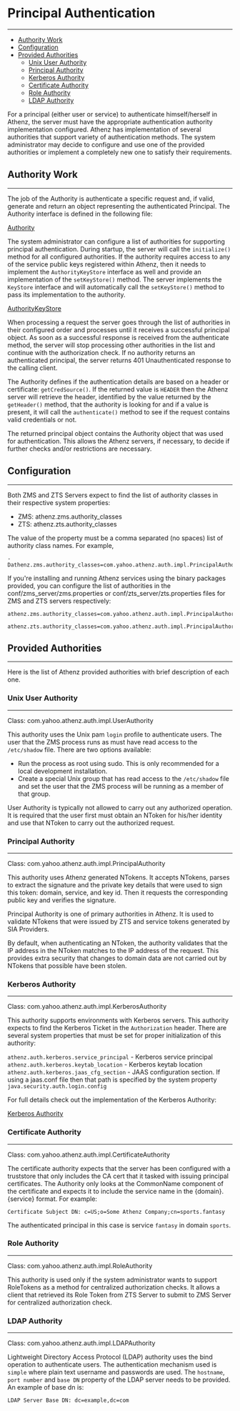 # Principal Authentication
--------------------------

* [Authority Work](#authority-work)
* [Configuration](#configuration)
* [Provided Authorities](#provided-authorities)
    * [Unix User Authority](#unix-user-authority)
    * [Principal Authority](#principal-authority)
    * [Kerberos Authority](#kerberos-authority)
    * [Certificate Authority](#certificate-authority)
    * [Role Authority](#role-authority)
    * [LDAP Authority](#LDAP-authority)     
    
For a principal (either user or service) to authenticate himself/herself
in Athenz, the server must have the appropriate authentication authority
implementation configured. Athenz has implementation of several authorities
that support variety of authentication methods. The system administrator
may decide to configure and use one of the provided authorities or
implement a completely new one to satisfy their requirements.

## Authority Work
-----------------

The job of the Authority is authenticate a specific request and, if valid,
generate and return an object representing the authenticated Principal.
The Authority interface is defined in the following file:

[Authority](https://github.com/yahoo/athenz/blob/master/libs/java/auth_core/src/main/java/com/yahoo/athenz/auth/Authority.java)

The system administrator can configure a list of authorities for
supporting principal authentication. During startup, the server will
call the `initialize()` method for all configured authorities. If
the authority requires access to any of the service public keys
registered within Athenz, then it needs to implement the `AuthorityKeyStore`
interface as well and provide an implementation of the `setKeyStore()` method.
The server implements the `KeyStore` interface and will automatically call
the `setKeyStore()` method to pass its implementation to the authority.

[AuthorityKeyStore](https://github.com/yahoo/athenz/blob/master/libs/java/auth_core/src/main/java/com/yahoo/athenz/auth/AuthorityKeyStore.java)

When processing a request the server goes through the list of authorities in their
configured order and processes until it receives a successful principal
object. As soon as a successful response is received from the authenticate
method, the server will stop processing other authorities in the list
and continue with the authorization check. If no authority returns an
authenticated principal, the server returns 401 Unauthenticated response
to the calling client.

The Authority defines if the authentication details are based on a header
or certificate: `getCredSource()`. If the returned value is `HEADER` then
the Athenz server will retrieve the header, identified by the value
returned by the `getHeader()` method, that the authority is looking
for and if a value is present, it will call the `authenticate()`
method to see if the request contains valid credentials or not.

The returned principal object contains the Authority object that was
used for authentication. This allows the Athenz servers, if necessary,
to decide if further checks and/or restrictions are necessary.

## Configuration
----------------

Both ZMS and ZTS Servers expect to find the list of authority classes
in their respective system properties:

* ZMS: athenz.zms.authority_classes
* ZTS: athenz.zts.authority_classes

The value of the property must be a comma separated (no spaces) list
of authority class names. For example,

```
-Dathenz.zms.authority_classes=com.yahoo.athenz.auth.impl.PrincipalAuthority,com.yahoo.athenz.auth.impl.UserAuthority
```

If you're installing and running Athenz services using the binary
packages provided, you can configure the list of authorities in the
conf/zms_server/zms.properties or conf/zts_server/zts.properties files
for ZMS and ZTS servers respectively:

```
athenz.zms.authority_classes=com.yahoo.athenz.auth.impl.PrincipalAuthority,com.yahoo.athenz.auth.impl.UserAuthority

athenz.zts.authority_classes=com.yahoo.athenz.auth.impl.PrincipalAuthority,com.yahoo.athenz.auth.impl.UserAuthority
```

## Provided Authorities
-----------------------

Here is the list of Athenz provided authorities with brief description
of each one.

### Unix User Authority
-----------------------

Class: com.yahoo.athenz.auth.impl.UserAuthority

This authority uses the Unix pam `login` profile to authenticate users.
The user that the ZMS process runs as must have read access
to the `/etc/shadow` file. There are two options available:

* Run the process as root using sudo. This is only recommended for a local
  development installation.
* Create a special Unix group that has read access to the `/etc/shadow` file
  and set the user that the ZMS process will be running as a member of that
  group.

User Authority is typically not allowed to carry out any authorized
operation. It is required that the user first must obtain an NToken
for his/her identity and use that NToken to carry out the authorized
request.

### Principal Authority
-----------------------

Class: com.yahoo.athenz.auth.impl.PrincipalAuthority

This authority uses Athenz generated NTokens. It accepts NTokens, parses
to extract the signature and the private key details that were used
to sign this token: domain, service, and key id. Then it requests the
corresponding public key and verifies the signature.

Principal Authority is one of primary authorities in Athenz. It is
used to validate NTokens that were issued by ZTS and service tokens
generated by SIA Providers.

By default, when authenticating an NToken, the authority validates
that the IP address in the NToken matches to the IP address of the request.
This provides extra security that changes to domain data are not
carried out by NTokens that possible have been stolen.

### Kerberos Authority
----------------------

Class: com.yahoo.athenz.auth.impl.KerberosAuthority

This authority supports environments with Kerberos servers. This authority
expects to find the Kerberos Ticket in the `Authorization` header.
There are several system properties that must be set for
proper initialization of this authority:

`athenz.auth.kerberos.service_principal` - Kerberos service principal
`athenz.auth.kerberos.keytab_location` - Kerberos keytab location
`athenz.auth.kerberos.jaas_cfg_section` - JAAS configuration section. If
    using a jaas.conf file then that path is specified by the system
    property `java.security.auth.login.config`

For full details check out the implementation of the Kerberos Authority:

[Kerberos Authority](https://github.com/yahoo/athenz/blob/master/libs/java/auth_core/src/main/java/com/yahoo/athenz/auth/impl/KerberosAuthority.java)

### Certificate Authority
-------------------------

Class: com.yahoo.athenz.auth.impl.CertificateAuthority

The certificate authority expects that the server has been configured
with a truststore that only includes the CA cert that it tasked with
issuing principal certificates. The Authority only looks at the
CommonName component of the certificate and expects it to include
the service name in the {domain}.{service} format. For example:

```
Certificate Subject DN: c=US;o=Some Athenz Company;cn=sports.fantasy
```

The authenticated principal in this case is service `fantasy` in domain
`sports`.

### Role Authority
------------------

Class: com.yahoo.athenz.auth.impl.RoleAuthority

This authority is used only if the system administrator wants to
support RoleTokens as a method for centralized authorization
checks. It allows a client that retrieved its Role Token from
ZTS Server to submit to ZMS Server for centralized authorization
check.

### LDAP Authority
------------------

Class: com.yahoo.athenz.auth.impl.LDAPAuthority

Lightweight Directory Access Protocol (LDAP) authority uses the bind operation 
to authenticate users. The authentication mechanism used is `simple` where 
plain text username and passwords are used. The `hostname`, `port number` and `base DN`
property of the LDAP server needs to be provided. An example of base dn is: 
 ```
 LDAP Server Base DN: dc=example,dc=com
 ```